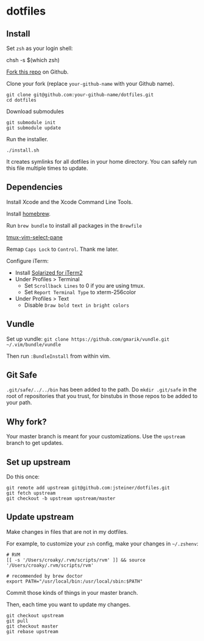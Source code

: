 # dotfiles

## Install

Set `zsh` as your login shell:

chsh -s $(which zsh)

[Fork this repo](https://github.com/jsteiner/dotfiles/fork_select) on Github.

Clone your fork (replace `your-github-name` with your Github name).

    git clone git@github.com:your-github-name/dotfiles.git
    cd dotfiles

Download submodules

    git submodule init
    git submodule update

Run the installer.

    ./install.sh

It creates symlinks for all dotfiles in your home directory. You can safely run
this file multiple times to update.

## Dependencies

Install Xcode and the Xcode Command Line Tools.

Install [homebrew](http://mxcl.github.com/homebrew/).

Run `brew bundle` to install all packages in the `Brewfile`

[tmux-vim-select-pane](https://github.com/derekprior/tmux-vim-select-pane)

Remap `Caps Lock` to `Control`. Thank me later.

Configure iTerm:

* Install [Solarized for
iTerm2](https://github.com/altercation/solarized/tree/master/iterm2-colors-solarized)
* Under Profiles > Terminal
  * Set `Scrollback Lines` to 0 if you are using tmux.
  * Set `Report Terminal Type` to xterm-256color
* Under Profiles > Text
  * Disable `Draw bold text in bright colors`

## Vundle

Set up vundle: `git clone https://github.com/gmarik/vundle.git
~/.vim/bundle/vundle`

Then run `:BundleInstall` from within vim.

## Git Safe

`.git/safe/../../bin` has been added to the path.
Do `mkdir .git/safe` in the root of repositories that you trust, for binstubs
in those repos to be added to your path.

## Why fork?

Your master branch is meant for your customizations. Use the `upstream` branch
to get updates.

## Set up upstream

Do this once:

    git remote add upstream git@github.com:jsteiner/dotfiles.git
    git fetch upstream
    git checkout -b upstream upstream/master

## Update upstream

Make changes in files that are not in my dotfiles.

For example, to customize your `zsh` config, make your changes in `~/.zshenv`:

    # RVM
    [[ -s '/Users/croaky/.rvm/scripts/rvm' ]] && source '/Users/croaky/.rvm/scripts/rvm'

    # recommended by brew doctor
    export PATH="/usr/local/bin:/usr/local/sbin:$PATH"

Commit those kinds of things in your master branch.

Then, each time you want to update my changes.

    git checkout upstream
    git pull
    git checkout master
    git rebase upstream
